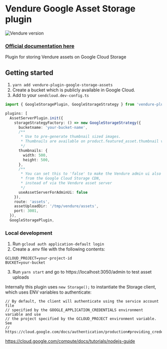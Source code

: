 # Vendure Google Asset Storage plugin

![Vendure version](https://img.shields.io/npm/dependency-version/vendure-plugin-google-storage-assets/dev/@vendure/core)

### [Official documentation here](https://pinelab-plugins.com/plugin/vendure-plugin-google-storage-assets)

Plugin for storing Vendure assets on Google Cloud Storage

## Getting started

1. `yarn add vendure-plugin-google-storage-assets`
1. Create a bucket which is publicly available in Google Cloud.
1. Add to your `sendcloud.dev-config.ts`

```ts
import { GoogleStoragePlugin, GoogleStorageStrategy } from 'vendure-plugin-google-storage-assets'

plugins: [
  AssetServerPlugin.init({
    storageStrategyFactory: () => new GoogleStorageStrategy({
      bucketname: 'your-bucket-name',
      /**
       * Use to pre-generate thumbnail sized images.
       * Thumbnails are available on product.featured_asset.thumbnail via GraphQL
       */
      thumbnails: {
        width: 500,
        height: 500,
      },
      /**
       * You can set this to 'false' to make the Vendure admin ui also consume images directly
       * from the Google Cloud Storage CDN,
       * instead of via the Vendure asset server
       */
      useAssetServerForAdminUi: false
    }),
    route: 'assets',
    assetUploadDir: '/tmp/vendure/assets',
    port: 3001,
  }),
  GoogleStoragePlugin,
```

### Local development

1. Run `gcloud auth application-default login`
2. Create a .env file with the following contents:

```env
GCLOUD_PROJECT=your-project-id
BUCKET=your-bucket
```

3. Run `yarn start` and go to https://localhost:3050/admin to test asset uploads

Internally this plugin uses `new Storage();` to instantiate the Storage client, which uses ENV variables to
authenticate:

```
// By default, the client will authenticate using the service account file
// specified by the GOOGLE_APPLICATION_CREDENTIALS environment variable and use
// the project specified by the GCLOUD_PROJECT environment variable. See
// https://cloud.google.com/docs/authentication/production#providing_credentials_to_your_application
```

https://cloud.google.com/compute/docs/tutorials/nodejs-guide
